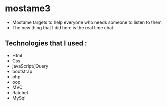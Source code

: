 # mostame3
- Mostame targets to help everyone who needs someone to listen to them 
- The new thing that I did here is the real time chat

## Technologies that I used :
- Html
- Css
- javaScript/jQuery
- bootstrap
- php
- oop
- MVC
- Ratchet
- MySql

